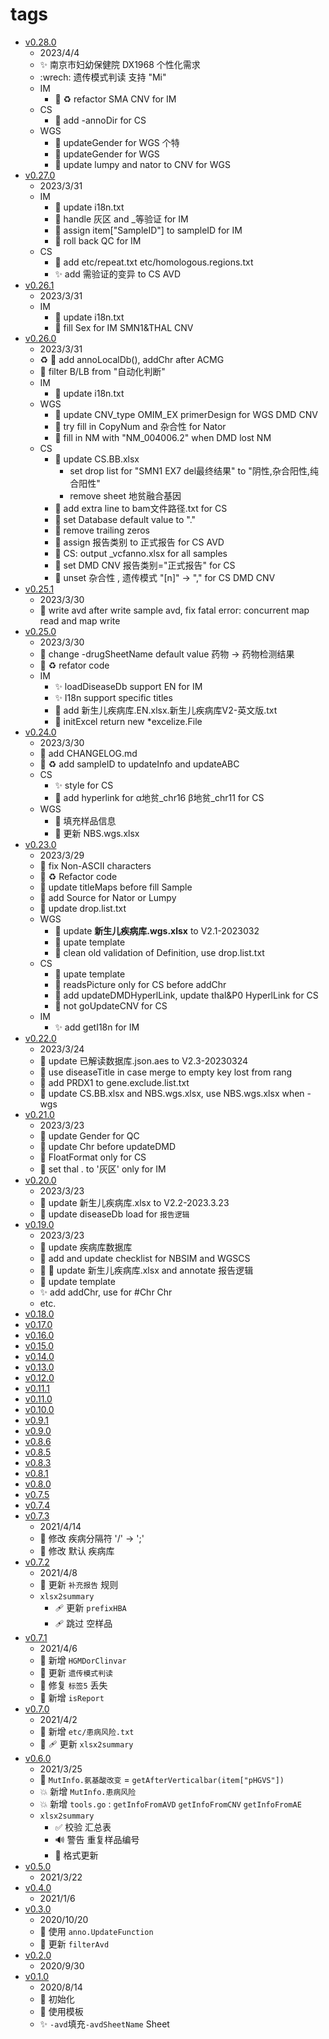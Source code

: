 # tags

- [v0.28.0](a101c412)
  - 2023/4/4
  - :sparkles: 南京市妇幼保健院 DX1968 个性化需求
  - :wrech: 遗传模式判读 支持 "Mi"
  - IM
    - :art: :recycle: refactor SMA CNV for IM
  - CS
    - :wrench: add -annoDir for CS
  - WGS
    - :wrench: updateGender for WGS 个特
    - :wrench: updateGender for WGS
    - :wrench: update lumpy and nator to CNV for WGS
- [v0.27.0](adbcade3)
  - 2023/3/31
  - IM
    - :bento: update i18n.txt
    - :wrench: handle 灰区 and _等验证 for IM
    - :bug: assign item["SampleID"] to sampleID for IM
    - :bug: roll back QC for IM
  - CS
    - :bento: add etc/repeat.txt etc/homologous.regions.txt
    - :sparkles: add 需验证的变异 to CS AVD
- [v0.26.1](de6489db)
  - 2023/3/31
  - IM
    - :bento: update i18n.txt
    - :wrench: fill Sex for IM SMN1&THAL CNV
- [v0.26.0](268f9e05)
  - 2023/3/31
  - :recycle: :wrench: add annoLocalDb(), addChr after ACMG
  - :bug: filter B/LB from "自动化判断"
  - IM
    - :bento: update i18n.txt
  - WGS
    - :wrench: update CNV_type OMIM_EX primerDesign for WGS DMD CNV
    - :wrench: try fill in CopyNum and 杂合性 for Nator
    - :wrench: fill in NM with "NM_004006.2" when DMD lost NM
  - CS
    - :bento: update CS.BB.xlsx
      - set drop list for "SMN1 EX7 del最终结果" to "阴性,杂合阳性,纯合阳性"
      - remove sheet 地贫融合基因
    - :wrench: add extra line to bam文件路径.txt for CS
    - :wrench: set Database default value to "."
    - :wrench: remove trailing zeros
    - :wrench: assign 报告类别 to 正式报告 for CS AVD
    - :wrench: CS: output _vcfanno.xlsx for all samples
    - :wrench: set DMD CNV 报告类别="正式报告" for CS
    - :wrench: unset 杂合性 , 遗传模式 "[n]" -> "," for CS DMD CNV
- [v0.25.1](00583b35)
  - 2023/3/30
  - :bug: write avd after write sample avd, fix fatal error: concurrent map read and map write
- [v0.25.0](6dd2042a)
  - 2023/3/30
  - :wrench: change -drugSheetName default value 药物 -> 药物检测结果
  - :art: :recycle: refator code
  - IM
    - :sparkles: loadDiseaseDb support EN for IM
    - :sparkles: I18n support specific titles
    - :bento: add 新生儿疾病库.EN.xlsx.新生儿疾病库V2-英文版.txt
    - :wrench: initExcel return new *excelize.File
- [v0.24.0](a7ed2be9)
  - 2023/3/30
  - :memo: add CHANGELOG.md
  - :art: :recycle: add sampleID to updateInfo and updateABC
  - CS
    - :sparkles: style for CS
    - :wrench: add hyperlink for α地贫_chr16 β地贫_chr11 for CS
  - WGS
    - :wrench: 填充样品信息
    - :bento: 更新 NBS.wgs.xlsx
- [v0.23.0](cccce254)
  - 2023/3/29
  - :rotating_light: fix Non-ASCII characters
  - :art: :recycle: Refactor code
  - :bug: update titleMaps before fill Sample
  - :wrench: add Source for Nator or Lumpy
  - :wrench: update drop.list.txt
  - WGS
    - :bento: update **新生儿疾病库.wgs.xlsx** to V2.1-2023032
    - :bento: upate template
    - :wrench: clean old validation of Definition, use drop.list.txt
  - CS
    - :bento: upate template
    - :wrench: readsPicture only for CS before addChr
    - :wrench: add updateDMDHyperlLink, update thal&P0 HyperlLink for CS
    - :wrench: not goUpdateCNV for CS
  - IM
    - :sparkles: add getI18n for IM
- [v0.22.0](7c651570)
  - 2023/3/24
  - :bento: update 已解读数据库.json.aes to V2.3-20230324
  - :bug: use diseaseTitle in case merge to empty key lost from rang
  - :wrench: add PRDX1 to gene.exclude.list.txt
  - :bento: update CS.BB.xlsx and NBS.wgs.xlsx, use NBS.wgs.xlsx when -wgs
- [v0.21.0](d933787d)
  - 2023/3/23
  - :wrench: update Gender for QC
  - :wrench: update Chr before updateDMD
  - :wrench: FloatFormat only for CS
  - :wrench: set thal . to '灰区' only for IM
- [v0.20.0](48049684)
  - 2023/3/23
  - :bento: update 新生儿疾病库.xlsx to V2.2-2023.3.23
  - :wrench: update diseaseDb load for `报告逻辑`
- [v0.19.0](ec53a9f6)
  - 2023/3/23
  - :memo: update 疾病库数据库
  - :memo: add and update checklist for NBSIM and WGSCS
  - :bento: :wrench: update 新生儿疾病库.xlsx and annotate 报告逻辑
  - :wrench: update template
  - :sparkles: add addChr, use for #Chr Chr
  - etc.
- [v0.18.0](2ae521de)
- [v0.17.0](ffd9a7af)
- [v0.16.0](603da653)
- [v0.15.0](124d33b8)
- [v0.14.0](2bc323f7)
- [v0.13.0](9f845d80)
- [v0.12.0](588207a2)
- [v0.11.1](63240803)
- [v0.11.0](b07955b0)
- [v0.10.0](14e3ff8f)
- [v0.9.1](794f4771)
- [v0.9.0](2c383931)
- [v0.8.6](dabcf954)
- [v0.8.5](bddfd253)
- [v0.8.3](b2bedaf6)
- [v0.8.1](aa05ac32)
- [v0.8.0](e106a4cf)
- [v0.7.5](267a0639)
- [v0.7.4](ce7d4d6d)
- [v0.7.3](e73444e1)
  - 2021/4/14
  - :wrench: 修改 疾病分隔符 '/' -> ';'
  - :wrench: 修改 默认 疾病库
- [v0.7.2](d413e74f)
  - 2021/4/8
  - :wrench: 更新 `补充报告` 规则
  - `xlsx2summary`
    - :adhesive_bandage: 更新 `prefixHBA`
    - :adhesive_bandage: 跳过 空样品
- [v0.7.1](c52bdd4f)
  - 2021/4/6
  - :wrench: 新增 `HGMDorClinvar`
  - :wrench: 更新 `遗传模式判读`
  - :bug: 修复 `标签5` 丢失
  - :wrench: 新增 `isReport`
- [v0.7.0](50462909)
  - 2021/4/2
  - :bento: 新增 `etc/患病风险.txt`
  - :wrench: :adhesive_bandage: 更新 `xlsx2summary`
- [v0.6.0](aa20750f)
  - 2021/3/25
  - :triangular_flag_on_post: `MutInfo.氨基酸改变` = `getAfterVerticalbar(item["pHGVS"])`
  - :boom: 新增 `MutInfo.患病风险`
  - :boom: 新增 `tools.go` : `getInfoFromAVD` `getInfoFromCNV` `getInfoFromAE`
  - `xlsx2summary`
    - :white_check_mark: 校验 汇总表
    - :loud_sound: 警告 重复样品编号
    - :wrench: 格式更新
- [v0.5.0](6dcdc236)
  - 2021/3/22
- [v0.4.0](20677f37)
  - 2021/1/6
- [v0.3.0](595472d2)
  - 2020/10/20
  - :wrench: 使用 `anno.UpdateFunction`
  - :wrench: 更新 `filterAvd`
- [v0.2.0](ab74f685)
  - 2020/9/30
- [v0.1.0](073d11ad)
  - 2020/8/14
  - :tada: 初始化
  - :bento: 使用模板
  - :sparkles: `-avd`填充`-avdSheetName` Sheet
